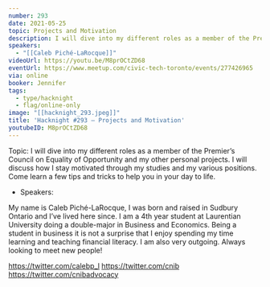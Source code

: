 ```yaml
---
number: 293
date: 2021-05-25
topic: Projects and Motivation
description: I will dive into my different roles as a member of the Premier’s Council on Equality of Opportunity and my other personal projects. I will discuss how I stay motivated through my studies and my various positions. Come learn a few tips and tricks to help you in your day to life.
speakers:
  - "[[Caleb Piché-LaRocque]]"
videoUrl: https://youtu.be/M8prOCtZD68
eventUrl: https://www.meetup.com/civic-tech-toronto/events/277426965
via: online
booker: Jennifer
tags:
  - type/hacknight
  - flag/online-only
image: "[[hacknight_293.jpeg]]"
title: 'Hacknight #293 – Projects and Motivation'
youtubeID: M8prOCtZD68
---
```


Topic:
I will dive into my different roles as a member of the Premier’s Council on Equality of Opportunity and my other personal projects. I will discuss how I stay motivated through my studies and my various positions. Come learn a few tips and tricks to help you in your day to life.

+ Speakers:

My name is Caleb Piché-LaRocque, I was born and raised in Sudbury Ontario and I’ve lived here since. I am a 4th year student at Laurentian University doing a double-major in Business and Economics. Being a student in business it is not a surprise that I enjoy spending my time learning and teaching financial literacy. I am also very outgoing. Always looking to meet new people!

https://twitter.com/calebp_l
https://twitter.com/cnib
https://twitter.com/cnibadvocacy
